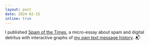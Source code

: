 ```yaml
---
layout: post
date: 2024-02-15
inline: true
---
```


I published [Spam of the Times](https://spamofthetimes.com), a micro-essay about spam and digital detritus with interactive graphs of [my own text message history](https://github.com/scottleechua/data/tree/main/spam-and-marketing-sms). :mailbox_with_mail: